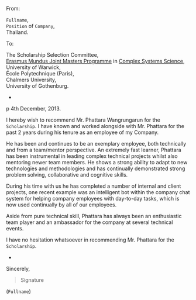 From:

`Fullname`,  
`Position` of `Company`,  
Thailand.

To:

The Scholarship Selection Committee,  
[Erasmus Mundus Joint Masters Programme](http://eacea.ec.europa.eu/erasmus_mundus/results_compendia/documents/projects/action_1_master_courses/2013/cssm_2010_0129.pdf)
in [Complex Systems Science](http://www2.warwick.ac.uk/fac/cross_fac/complexity/study/emmcs/),  
University of Warwick,  
École Polytechnique (Paris),  
Chalmers University,  
University of Gothenburg.

-
p
4th December, 2013.

I hereby wish to recommend Mr. Phattara Wangrungarun for the `Scholarship`. I have known and worked alongside with Mr. Phattara for the past 2 years during his tenure as an employee of my Company.

He has been and continues to be an exemplary employee, both technically and from a team/mentor perspective. An extremely fast learner, Phattara has been instrumental in leading complex technical projects whilst also mentoring newer team members. He shows a strong ability to adapt to new technologies and methodologies and has continually demonstrated strong problem solving, collaborative and cognitive skills.

During his time with us he has completed a number of internal and client projects, one recent example was an intelligent bot within the company chat system for helping company employees with day-to-day tasks, which is now used continually by all of our employees.

Aside from pure technical skill, Phattara has always been an enthusiastic team player and an ambassador for the company at several technical events.

I have no hesitation whatsoever in recommending Mr. Phattara for the `Scholarship`.

-

Sincerely,

> Signature

(`Fullname`)
